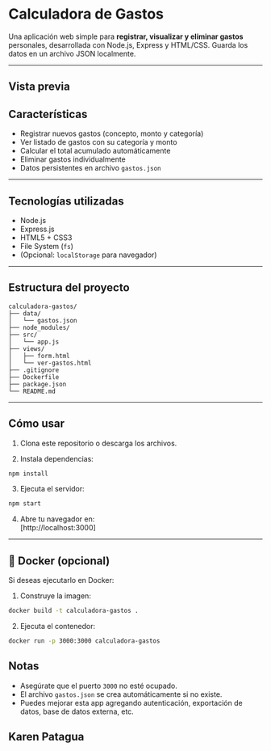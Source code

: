 
#  Calculadora de Gastos

Una aplicación web simple para **registrar, visualizar y eliminar gastos** personales, desarrollada con Node.js, Express y HTML/CSS. Guarda los datos en un archivo JSON localmente.

---

##  Vista previa



## Características

- Registrar nuevos gastos (concepto, monto y categoría)
- Ver listado de gastos con su categoría y monto
- Calcular el total acumulado automáticamente
- Eliminar gastos individualmente
- Datos persistentes en archivo `gastos.json`

---

##  Tecnologías utilizadas

- Node.js
- Express.js
- HTML5 + CSS3
- File System (`fs`)
- (Opcional: `localStorage` para navegador)

---

## Estructura del proyecto

```
calculadora-gastos/
├── data/
│   └── gastos.json           
├── node_modules/             
├── src/
│   └── app.js               
├── views/
│   ├── form.html              
│   └── ver-gastos.html        
├── .gitignore
├── Dockerfile
├── package.json
└── README.md
```

---

## Cómo usar

1. Clona este repositorio o descarga los archivos.

2. Instala dependencias:

```bash
npm install
```

3. Ejecuta el servidor:

```bash
npm start
```

4. Abre tu navegador en:  
[http://localhost:3000]

---

## 🐳 Docker (opcional)

Si deseas ejecutarlo en Docker:

1. Construye la imagen:

```bash
docker build -t calculadora-gastos .
```

2. Ejecuta el contenedor:

```bash
docker run -p 3000:3000 calculadora-gastos
```

##  Notas

- Asegúrate que el puerto `3000` no esté ocupado.
- El archivo `gastos.json` se crea automáticamente si no existe.
- Puedes mejorar esta app agregando autenticación, exportación de datos, base de datos externa, etc.

## Karen Patagua
